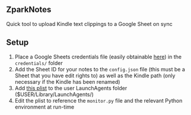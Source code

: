## ZparkNotes

Quick tool to upload Kindle text clippings to a Google Sheet on sync

## Setup

1. Place a Google Sheets credentials file (easily obtainable [here](https://developers.google.com/sheets/api/quickstart/python)) in the ```credentials/``` folder
2. Add the Sheet ID for your notes to the ```config.json``` file (this must be a Sheet that you have edit rights to) as well as the Kindle path (only necessary if the Kindle has been renamed)
3. Add [this plist](https://github.com/Nathansbud/LaunchdNonsense/blob/master/com.nathansbud.zparknotes.plist) to the user LaunchAgents folder ($USER/Library/LaunchAgents/)
3. Edit the plist to reference the ```monitor.py``` file and the relevant Python environment at run-time


